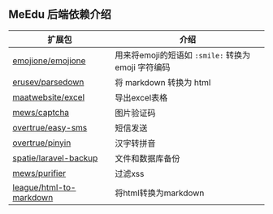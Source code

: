 ## MeEdu 后端依赖介绍

| 扩展包 | 介绍 |
| --- | --- |
| [emojione/emojione](https://github.com/emojione/emojione) | 用来将emoji的短语如 `:smile:` 转换为 emoji 字符编码 |
| [erusev/parsedown](https://github.com/erusev/parsedown) | 将 markdown 转换为 html |
| [maatwebsite/excel](https://github.com/maatwebsite/excel) | 导出excel表格 |
| [mews/captcha](https://github.com/mews/captcha) | 图片验证码 |
| [overtrue/easy-sms](https://github.com/overtrue/easy-sms) | 短信发送 |
| [overtrue/pinyin](https://github.com/overtrue/pinyin) | 汉字转拼音 |
| [spatie/laravel-backup](https://github.com/spatie/laravel-backup) | 文件和数据库备份 |
| [mews/purifier](https://github.com/mews/purifier) | 过滤xss |
| [league/html-to-markdown](https://github.com/league/html-to-markdown) | 将html转换为markdown |
